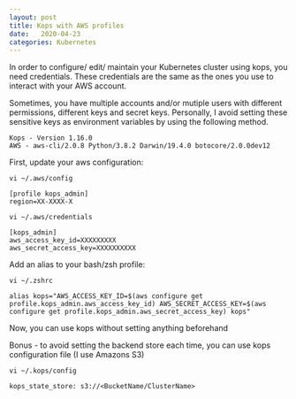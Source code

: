 ```yaml
---
layout: post
title: Kops with AWS profiles
date:   2020-04-23
categories: Kubernetes
---
```


In order to configure/ edit/ maintain your Kubernetes cluster using kops, you need credentials.
These credentials are the same as the ones you use to interact with your AWS account.

Sometimes, you have multiple accounts and/or mutiple users with different permissions, different keys and secret keys.
Personally, I avoid setting these sensitive keys as environment variables by using the following method.

```
Kops - Version 1.16.0
AWS - aws-cli/2.0.8 Python/3.8.2 Darwin/19.4.0 botocore/2.0.0dev12
```

First, update your aws configuration:

```
vi ~/.aws/config

[profile kops_admin]
region=XX-XXXX-X
```

```
vi ~/.aws/credentials

[kops_admin]
aws_access_key_id=XXXXXXXXX
aws_secret_access_key=XXXXXXXXXX
```

Add an alias to your bash/zsh profile:

```
vi ~/.zshrc

alias kops="AWS_ACCESS_KEY_ID=$(aws configure get profile.kops_admin.aws_access_key_id) AWS_SECRET_ACCESS_KEY=$(aws configure get profile.kops_admin.aws_secret_access_key) kops"
```

Now, you can use kops without setting anything beforehand 

Bonus - to avoid setting the backend store each time, you can use kops configuration file (I use Amazons S3)

```
vi ~/.kops/config

kops_state_store: s3://<BucketName/ClusterName>
```
